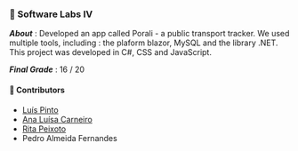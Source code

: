 ### :pushpin: Software Labs IV

***About*** : Developed an app called Porali - a public transport tracker. We used multiple tools, including : the plaform blazor, MySQL and the library .NET. This project was developed in C#, CSS and JavaScript. 

***Final Grade*** : 16 / 20

#### :handshake: Contributors 
- [Luís Pinto](https://github.com/L-Pinto)
- [Ana Luísa Carneiro](https://github.com/Analucar)
- [Rita Peixoto](https://github.com/rita-peixoto)
- Pedro Almeida Fernandes
